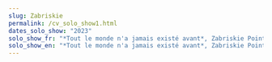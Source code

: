 ```yaml
---
slug: Zabriskie
permalink: /cv_solo_show1.html
dates_solo_show: "2023"
solo_show_fr: "*Tout le monde n'a jamais existé avant*, Zabriskie Point, Genève, CH"
solo_show_en: "*Tout le monde n'a jamais existé avant*, Zabriskie Point, Geneva, CH"
---
```

